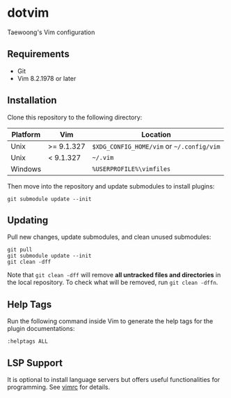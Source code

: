 # dotvim

Taewoong's Vim configuration

## Requirements

- Git
- Vim 8.2.1978 or later

## Installation

Clone this repository to the following directory:

| Platform | Vim        | Location                                  |
| -------- | ---------- | ----------------------------------------- |
| Unix     | >= 9.1.327 | `$XDG_CONFIG_HOME/vim` or `~/.config/vim` |
| Unix     | < 9.1.327  | `~/.vim`                                  |
| Windows  |            | `%USERPROFILE%\vimfiles`                  |

Then move into the repository and update submodules to install plugins:

    git submodule update --init

## Updating

Pull new changes, update submodules, and clean unused submodules:

    git pull
    git submodule update --init
    git clean -dff

Note that `git clean -dff` will remove **all untracked files and directories**
in the local repository. To check what will be removed, run `git clean -dffn`.

## Help Tags

Run the following command inside Vim to generate the help tags for the plugin
documentations:

    :helptags ALL

## LSP Support

It is optional to install language servers but offers useful functionalities
for programming. See [vimrc](vimrc) for details.
